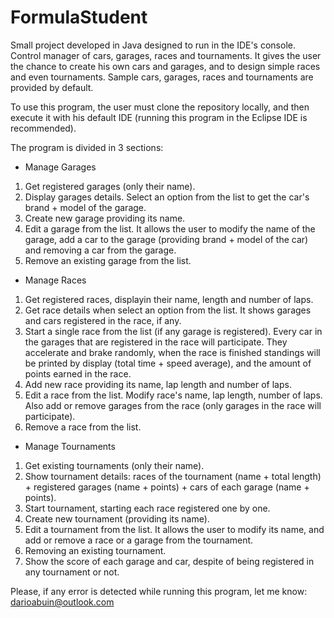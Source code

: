 # FormulaStudent

Small project developed in Java designed to run in the IDE's console. Control manager of cars, garages, races and tournaments. It gives the user the chance to create his own cars and garages, and to design simple races and even tournaments. Sample cars, garages, races and tournaments are provided by default.

To use this program, the user must clone the repository locally, and then execute it with his default IDE (running this program in the Eclipse IDE is recommended).

The program is divided in 3 sections: 

  - Manage Garages
  1. Get registered garages (only their name).
  2. Display garages details. Select an option from the list to get the car's brand + model of the garage.
  3. Create new garage providing its name.
  4. Edit a garage from the list. It allows the user to modify the name of the garage, add a car to the garage (providing brand + model of the car) and removing a car from the garage.
  5. Remove an existing garage from the list.

  - Manage Races
  1. Get registered races, displayin their name, length and number of laps.
  2. Get race details when select an option from the list. It shows garages and cars registered in the race, if any.
  3. Start a single race from the list (if any garage is registered). Every car in the garages that are registered in the race will participate. They accelerate and brake randomly,
     when the race is finished standings will be printed by display (total time + speed average), and the amount of points earned in the race.
  4. Add new race providing its name, lap length and number of laps.
  5. Edit a race from the list. Modify race's name, lap length, number of laps. Also add or remove garages from the race (only garages in the race will participate).
  6. Remove a race from the list.
  
  - Manage Tournaments
  1. Get existing tournaments (only their name).
  2. Show tournament details: races of the tournament (name + total length) + registered garages (name + points) + cars of each garage (name + points).
  3. Start tournament, starting each race registered one by one.
  4. Create new tournament (providing its name).
  5. Edit a tournament from the list. It allows the user to modify its name, and add or remove a race or a garage from the tournament.
  6. Removing an existing tournament.
  7. Show the score of each garage and car, despite of being registered in any tournament or not.

Please, if any error is detected while running this program, let me know: darioabuin@outlook.com 
